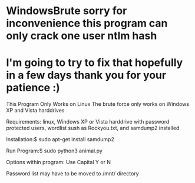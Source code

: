 
# WindowsBrute sorry for inconvenience this program can only crack one user ntlm hash
# I'm going to try to fix that hopefully in a few days thank you for your patience :)
This Program Only Works on Linux
The brute force only works on Windows XP and Vista harddrives


Requirements:
linux,
Windows XP or Vista harddrive with password protected users,
wordlist sush as Rockyou.txt, and
samdump2 installed

Installation:$ sudo apt-get install samdump2

Run Program:$ sudo python3 animal.py

Options within program: Use Capital Y or N

Password list may have to be moved to /mnt/ directory 
